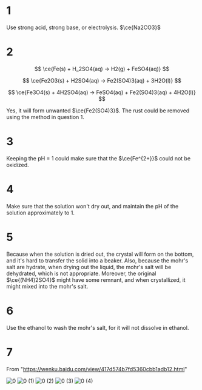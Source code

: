 # 1

Use strong acid, strong base, or electrolysis. $\ce{Na2CO3}$

# 2

$$
\ce{Fe(s) + H_2SO4(aq) -> H2(g) + FeSO4(aq)}
$$

$$
\ce{Fe2O3(s) + H2SO4(aq) -> Fe2(SO4)3(aq) + 3H2O(l)}
$$

$$
\ce{Fe3O4(s) + 4H2SO4(aq) -> FeSO4(aq) + Fe2(SO4)3(aq) + 4H2O(l)}
$$

Yes, it will form unwanted $\ce{Fe2(SO4)3}$. The rust could be removed using the method in question 1. 

# 3

Keeping the pH = 1 could make sure that the $\ce{Fe^{2+}}$ could not be oxidized.

# 4

Make sure that the solution won't dry out, and maintain the pH of the solution approximately to 1.

# 5

Because when the solution is dried out, the crystal will form on the bottom, and it's hard to transfer the solid into a beaker. Also, because the mohr's salt are hydrate, when drying out the liquid, the mohr's salt will be dehydrated, which is not appropriate. Moreover, the original $\ce{(NH4)2SO4}$ might have some remnant, and when crystallized, it might mixed into the mohr's salt.

# 6

Use the ethanol to wash the mohr's salt, for it will not dissolve in ethanol.

# 7

From "https://wenku.baidu.com/view/417d574b7fd5360cbb1adb12.html"

![0](Mohr's%20salt%20Iron(III)%20test.assets/0.png)
![0 (1)](Mohr's%20salt%20Iron(III)%20test.assets/0%20(1).png)
![0 (2)](Mohr's%20salt%20Iron(III)%20test.assets/0%20(2).png)
![0 (3)](Mohr's%20salt%20Iron(III)%20test.assets/0%20(3).png)
![0 (4)](Mohr's%20salt%20Iron(III)%20test.assets/0%20(4).png)